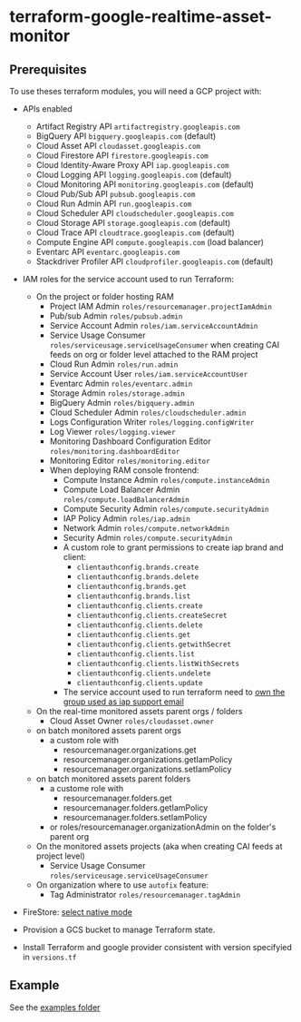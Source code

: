 # terraform-google-realtime-asset-monitor

## Prerequisites

To use theses terraform modules, you will need a GCP project with:  

- APIs enabled
  - Artifact Registry API `artifactregistry.googleapis.com`
  - BigQuery API `bigquery.googleapis.com` (default)
  - Cloud Asset API `cloudasset.googleapis.com`
  - Cloud Firestore API `firestore.googleapis.com`
  - Cloud Identity-Aware Proxy API `iap.googleapis.com`
  - Cloud Logging API `logging.googleapis.com` (default)
  - Cloud Monitoring API `monitoring.googleapis.com` (default)
  - Cloud Pub/Sub API `pubsub.googleapis.com`
  - Cloud Run Admin API `run.googleapis.com`
  - Cloud Scheduler API `cloudscheduler.googleapis.com`
  - Cloud Storage API `storage.googleapis.com` (default)
  - Cloud Trace API `cloudtrace.googleapis.com` (default)
  - Compute Engine API `compute.googleapis.com` (load balancer)
  - Eventarc API `eventarc.googleapis.com`
  - Stackdriver Profiler API `cloudprofiler.googleapis.com` (default)

- IAM roles for the service account used to run Terraform:
  - On the project or folder hosting RAM
    - Project IAM Admin `roles/resourcemanager.projectIamAdmin`
    - Pub/sub Admin `roles/pubsub.admin`
    - Service Account Admin `roles/iam.serviceAccountAdmin`
    - Service Usage Consumer `roles/serviceusage.serviceUsageConsumer` when creating CAI feeds on org or folder level attached to the RAM project
    - Cloud Run Admin `roles/run.admin`
    - Service Account User `roles/iam.serviceAccountUser`
    - Eventarc Admin `roles/eventarc.admin`
    - Storage Admin `roles/storage.admin`
    - BigQuery Admin `roles/bigquery.admin`
    - Cloud Scheduler Admin `roles/cloudscheduler.admin`
    - Logs Configuration Writer `roles/logging.configWriter`
    - Log Viewer `roles/logging.viewer`
    - Monitoring Dashboard Configuration Editor `roles/monitoring.dashboardEditor`
    - Monitoring Editor `roles/monitoring.editor`
    - When deploying RAM console frontend:
      - Compute Instance Admin `roles/compute.instanceAdmin`
      - Compute Load Balancer Admin `roles/compute.loadBalancerAdmin`
      - Compute Security Admin `roles/compute.securityAdmin`
      - IAP Policy Admin `roles/iap.admin`
      - Network Admin `roles/compute.networkAdmin`
      - Security Admin `roles/compute.securityAdmin`
      - A custom role to grant permissions to create iap brand and client:
        - `clientauthconfig.brands.create`
        - `clientauthconfig.brands.delete`
        - `clientauthconfig.brands.get`
        - `clientauthconfig.brands.list`
        - `clientauthconfig.clients.create`
        - `clientauthconfig.clients.createSecret`
        - `clientauthconfig.clients.delete`
        - `clientauthconfig.clients.get`
        - `clientauthconfig.clients.getwithSecret`
        - `clientauthconfig.clients.list`
        - `clientauthconfig.clients.listWithSecrets`
        - `clientauthconfig.clients.undelete`
        - `clientauthconfig.clients.update`
      - The service account used to run terraform need to [own the group used as iap support email](https://github.com/hashicorp/terraform-provider-google/issues/6104)
  - On the real-time monitored assets parent orgs / folders
    - Cloud Asset Owner `roles/cloudasset.owner`
  - on batch monitored assets parent orgs
    - a custom role with
      - resourcemanager.organizations.get
      - resourcemanager.organizations.getIamPolicy
      - resourcemanager.organizations.setIamPolicy
  - on batch monitored assets parent folders
    - a custome role with
      - resourcemanager.folders.get
      - resourcemanager.folders.getIamPolicy
      - resourcemanager.folders.setIamPolicy
    - or roles/resourcemanager.organizationAdmin on the folder's parent org
  - On the monitored assets projects (aka when creating CAI feeds at project level)
    - Service Usage Consumer `roles/serviceusage.serviceUsageConsumer`
  - On organization where to use `autofix` feature:
    - Tag Administrator `roles/resourcemanager.tagAdmin`

- FireStore: [select native mode](https://cloud.google.com/datastore/docs/firestore-or-datastore)
- Provision a GCS bucket to manage Terraform state.
- Install Terraform and google provider consistent with version specifyied in `versions.tf`

## Example

See the [examples folder](./examples/README.md)

